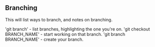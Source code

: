 ## Branching

This will list ways to branch, and notes on branching.

'git branch' - list branches, highlighting the one you're on.
'git checkout BRANCH_NAME' - start working on that branch.
'git branch BRANCH_NAME' - create your branch.
